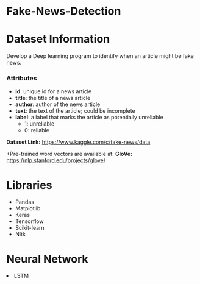 # Fake-News-Detection


# Dataset Information

Develop a Deep learning program to identify when an article might be fake news.

### Attributes

- **id**: unique id for a news article
- **title**: the title of a news article
- **author**: author of the news article
- **text**: the text of the article; could be incomplete
- **label**: a label that marks the article as potentially unreliable
    + 1: unreliable
    + 0: reliable


**Dataset Link:** https://www.kaggle.com/c/fake-news/data

+Pre-trained word vectors are available at: 
**GloVe:** https://nlp.stanford.edu/projects/glove/

# Libraries

- Pandas
- Matplotlib
- Keras
- Tensorflow
- Scikit-learn
- Nltk

# Neural Network

<li>LSTM
